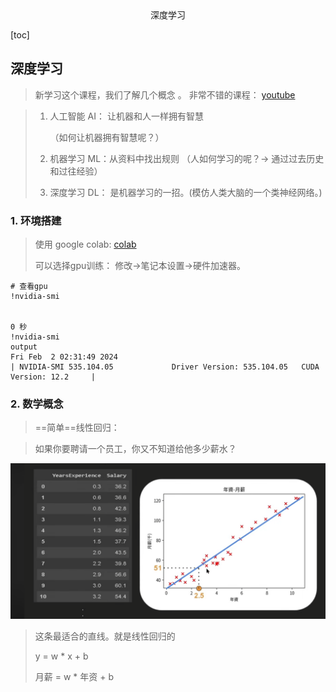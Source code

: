 <center>深度学习</center>







[toc]





## 深度学习

> 新学习这个课程，我们了解几个概念 。 非常不错的课程： [youtube](https://www.youtube.com/watch?v=wm9yR1VspPs&t=3717s)

> 1. 人工智能  AI： 让机器和人一样拥有智慧
>
>    （如何让机器拥有智慧呢？）
>
> 2. 机器学习  ML：从资料中找出规则 （人如何学习的呢？-> 通过过去历史和过往经验）
>
> 3. 深度学习  DL： 是机器学习的一招。(模仿人类大脑的一个类神经网络。)







### 1. 环境搭建

> 使用 google colab: [colab](https://colab.research.google.com/)
>
> 可以选择gpu训练： 修改->笔记本设置->硬件加速器。

```shell
# 查看gpu
!nvidia-smi


0 秒
!nvidia-smi
output
Fri Feb  2 02:31:49 2024       
| NVIDIA-SMI 535.104.05             Driver Version: 535.104.05   CUDA Version: 12.2     |
```







### 2. 数学概念

>  ==简单==线性回归：

> 如果你要聘请一个员工，你又不知道给他多少薪水？

![image-20240202103702787](.\01深度学习\image-20240202103427179.png)

> 这条最适合的直线。就是线性回归的
>
> y = w * x + b
>
> 月薪 = w * 年资 + b